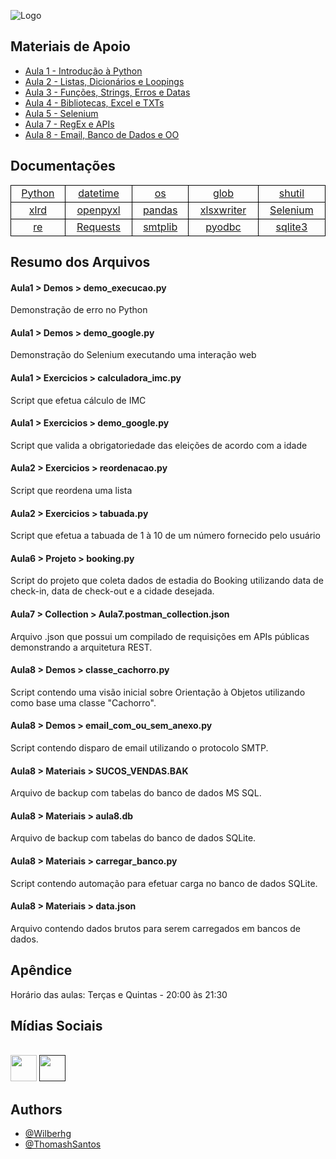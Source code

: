 ![Logo](https://i.imgur.com/E3mftQr.png)


## Materiais de Apoio

 - [Aula 1 - Introdução à Python](https://bit.ly/3mpKQ8J)
 - [Aula 2 - Listas, Dicionários e Loopings](https://bit.ly/2Zvfy7w)
 - [Aula 3 - Funções, Strings, Erros e Datas](https://bit.ly/2ZvfLrk)
 - [Aula 4 - Bibliotecas, Excel e TXTs](https://bit.ly/3CpRn8N)
 - [Aula 5 - Selenium](https://bit.ly/3BNTz8Z)
 - [Aula 7 - RegEx e APIs](https://bit.ly/3HsBZM2)
 - [Aula 8 - Email, Banco de Dados e OO](https://bit.ly/3CsyuBj)

## Documentações

<table style="border:1px solid black;width:100%;display:table">
    <tr>
        <td style="text-align:center;border:1px solid black"><a href="https://docs.python.org/pt-br/3/" target="_blank">Python</a></td>
        <td style="text-align:center;border:1px solid black"><a href="https://docs.python.org/3/library/datetime.html" target="_blank">datetime</a></td>
        <td style="text-align:center;border:1px solid black"><a href="https://docs.python.org/pt-br/3/library/os.html" target="_blank">os</a></td>
        <td style="text-align:center;border:1px solid black"><a href="https://docs.python.org/pt-br/3/library/glob.html" target="_blank">glob</a></td>
        <td style="text-align:center;border:1px solid black"><a href="https://docs.python.org/pt-br/3/library/shutil.html" target="_blank">shutil</a></td>
    </tr>
    <tr>
        <td style="text-align:center;border:1px solid black"><a href="https://xlrd.readthedocs.io/en/latest/" target="_blank">xlrd</a></td>
        <td style="text-align:center;border:1px solid black"><a href="https://openpyxl.readthedocs.io/en/stable/" target="_blank">openpyxl</a></td>
        <td style="text-align:center;border:1px solid black"><a href="https://pandas.pydata.org/docs/" target="_blank">pandas</a></td>
        <td style="text-align:center;border:1px solid black"><a href="https://xlsxwriter.readthedocs.io/" target="_blank">xlsxwriter</a></td>
        <td style="text-align:center;border:1px solid black"><a href="https://selenium-python.readthedocs.io/" target="_blank">Selenium</a></td>
    </tr>
    <tr>
        <td style="text-align:center;border:1px solid black"><a href="https://docs.python.org/pt-br/3/library/re.html" target="_blank">re</a></td>
        <td style="text-align:center;border:1px solid black"><a href="https://docs.python-requests.org/en/latest/" target="_blank">Requests</a></td>
        <td style="text-align:center;border:1px solid black"><a href="https://docs.python.org/pt-br/3/library/smtplib.html" target="_blank">smtplib</a></td>
        <td style="text-align:center;border:1px solid black"><a href="https://github.com/mkleehammer/pyodbc/wiki" target="_blank">pyodbc</a></td>
        <td style="text-align:center;border:1px solid black"><a href="https://docs.python.org/3/library/sqlite3.html" target="_blank">sqlite3</a></td>
    </tr>
</table>

## Resumo dos Arquivos

#### Aula1 > Demos > demo_execucao.py

Demonstração de erro no Python

#### Aula1 > Demos > demo_google.py

Demonstração do Selenium executando uma interação web

#### Aula1 > Exercicios > calculadora_imc.py

Script que efetua cálculo de IMC

#### Aula1 > Exercicios > demo_google.py

Script que valida a obrigatoriedade das eleições de acordo com a idade

#### Aula2 > Exercicios > reordenacao.py

Script que reordena uma lista

#### Aula2 > Exercicios > tabuada.py

Script que efetua a tabuada de 1 à 10 de um número fornecido pelo usuário

#### Aula6 > Projeto > booking.py

Script do projeto que coleta dados de estadia do Booking utilizando data de check-in, data de check-out e a cidade desejada.

#### Aula7 > Collection > Aula7.postman_collection.json

Arquivo .json que possui um compilado de requisições em APIs públicas demonstrando a arquitetura REST.

#### Aula8 > Demos > classe_cachorro.py

Script contendo uma visão inicial sobre Orientação à Objetos utilizando como base uma classe "Cachorro".

#### Aula8 > Demos > email_com_ou_sem_anexo.py

Script contendo disparo de email utilizando o protocolo SMTP.

#### Aula8 > Materiais > SUCOS_VENDAS.BAK

Arquivo de backup com tabelas do banco de dados MS SQL.

#### Aula8 > Materiais > aula8.db

Arquivo de backup com tabelas do banco de dados SQLite.

#### Aula8 > Materiais > carregar_banco.py

Script contendo automação para efetuar carga no banco de dados SQLite.

#### Aula8 > Materiais > data.json

Arquivo contendo dados brutos para serem carregados em bancos de dados.

## Apêndice

Horário das aulas: Terças e Quintas - 20:00 às 21:30

## Mídias Sociais

<br><a href="https://discord.gg/92sEPZB769"><img src="https://cdn-icons-png.flaticon.com/512/2111/2111370.png" style="width:42px;height:42px;align:middle;"></a> <a href=""><img src="https://i.imgur.com/2FjBwkh.png" style="width:42px;height:42px;align:middle;"></a>

## Authors

- [@Wilberhg](https://github.com/Wilberhg)
- [@ThomashSantos](https://github.com/ThomashSantos)
